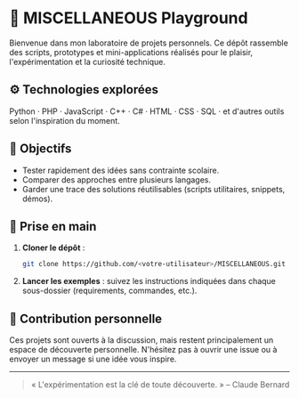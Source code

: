 # 🧩 MISCELLANEOUS Playground

Bienvenue dans mon laboratoire de projets personnels. Ce dépôt rassemble des scripts, prototypes et mini-applications réalisés pour le plaisir, l'expérimentation et la curiosité technique.

## ⚙️ Technologies explorées

Python · PHP · JavaScript · C++ · C# · HTML · CSS · SQL · et d'autres outils selon l'inspiration du moment.

## 🎯 Objectifs

- Tester rapidement des idées sans contrainte scolaire.
- Comparer des approches entre plusieurs langages.
- Garder une trace des solutions réutilisables (scripts utilitaires, snippets, démos).

## 🚀 Prise en main

1. **Cloner le dépôt** :
   ```bash
   git clone https://github.com/<votre-utilisateur>/MISCELLANEOUS.git
   ```
2. **Lancer les exemples** : suivez les instructions indiquées dans chaque sous-dossier (requirements, commandes, etc.).

## 🤝 Contribution personnelle

Ces projets sont ouverts à la discussion, mais restent principalement un espace de découverte personnelle. N'hésitez pas à ouvrir une issue ou à envoyer un message si une idée vous inspire.

---

> « L'expérimentation est la clé de toute découverte. » – Claude Bernard
